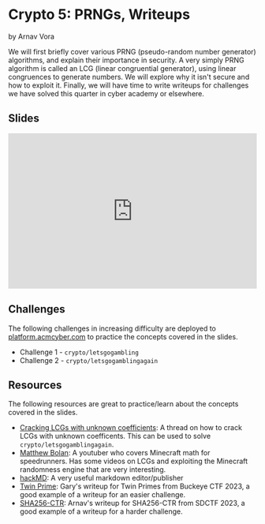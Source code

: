 # Crypto 5: PRNGs, Writeups

by Arnav Vora

We will first briefly cover various PRNG (pseudo-random number generator) algorithms, and explain their importance in security. A very simply PRNG algorithm is called an LCG (linear congruential generator), using linear congruences to generate numbers. We will explore why it isn't secure and how to exploit it. Finally, we will have time to write writeups for challenges we have solved this quarter in cyber academy or elsewhere.

## Slides

<iframe src="https://docs.google.com/presentation/d/e/2PACX-1vSYl_0C2MdsoH_MgHkAccNQlqwBKafactSC3nUrRgdodNi0ezqXbXMG6J_ZokNQoP2Jwl3p-9hSPo2L/embed?start=false&loop=false&delayms=3000" frameborder="0" width="100%" style="aspect-ratio: 16 / 10;" allowfullscreen="true" mozallowfullscreen="true" webkitallowfullscreen="true"></iframe>

## Challenges

The following challenges in increasing difficulty are deployed to [platform.acmcyber.com](https://platform.acmcyber.com) to practice the concepts covered in the slides.

- Challenge 1 - `crypto/letsgogambling`
- Challenge 2 - `crypto/letsgogamblingagain`

## Resources

The following resources are great to practice/learn about the concepts covered in the slides.

- [Cracking LCGs with unknown coefficients](https://security.stackexchange.com/questions/4268/cracking-a-linear-congruential-generator): A thread on how to crack LCGs with unknown coefficents. This can be used to solve `crypto/letsgogamblingagain`.
- [Matthew Bolan](https://www.youtube.com/channel/UCB4XuRBJZBOpnoJSWekMohw): A youtuber who covers Minecraft math for speedrunners. Has some videos on LCGs and exploiting the Minecraft randomness engine that are very interesting.
- [hackMD](https://hackmd.io/): A very useful markdown editor/publisher
- [Twin Prime](https://freedthelamb.com/blog/2023/twinprime/): Gary's writeup for Twin Primes from Buckeye CTF 2023, a good example of a writeup for an easier challenge.
- [SHA256-CTR](https://github.com/AVDestroyer/CTF-Writeups/blob/main/sdctf2023/sha256-ctr.md): Arnav's writeup for SHA256-CTR from SDCTF 2023, a good example of a writeup for a harder challenge.
